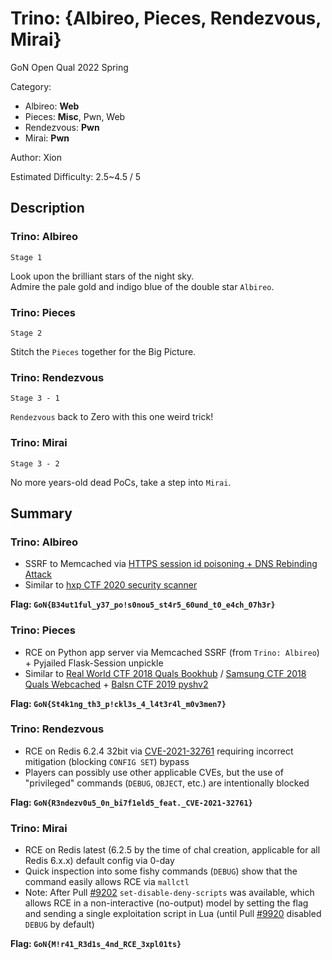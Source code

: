 # Trino: {Albireo, Pieces, Rendezvous, Mirai}

GoN Open Qual 2022 Spring

Category:
- Albireo: **Web**
- Pieces: **Misc**, Pwn, Web
- Rendezvous: **Pwn**
- Mirai: **Pwn**

Author: Xion

Estimated Difficulty: 2.5~4.5 / 5


## Description

### Trino: Albireo

`Stage 1`

Look upon the brilliant stars of the night sky.  
Admire the pale gold and indigo blue of the double star `Albireo`.

### Trino: Pieces

`Stage 2`

Stitch the `Pieces` together for the Big Picture.

### Trino: Rendezvous

`Stage 3 - 1`

`Rendezvous` back to Zero with this one weird trick!

### Trino: Mirai

`Stage 3 - 2`

No more years-old dead PoCs, take a step into `Mirai`.

## Summary

### Trino: Albireo

- SSRF to Memcached via [HTTPS session id poisoning + DNS Rebinding Attack](https://i.blackhat.com/USA-20/Wednesday/us-20-Maddux-When-TLS-Hacks-You.pdf)
- Similar to [hxp CTF 2020 security scanner](https://ctftime.org/writeup/25661)

**Flag: `GoN{B34ut1ful_y37_po!s0nou5_st4r5_60und_t0_e4ch_07h3r}`**

### Trino: Pieces

- RCE on Python app server via Memcached SSRF (from `Trino: Albireo`) + Pyjailed Flask-Session unpickle
- Similar to [Real World CTF 2018 Quals Bookhub](https://ctftime.org/writeup/10558) / [Samsung CTF 2018 Quals Webcached](https://blog.tonkatsu.info/ctf/2018/07/01/sctf-2018-quals.html#webcached) + [Balsn CTF 2019 pyshv2](https://ctftime.org/writeup/16723)

**Flag: `GoN{St4k1ng_th3_p!ckl3s_4_l4t3r4l_m0v3men7}`**

### Trino: Rendezvous

- RCE on Redis 6.2.4 32bit via [CVE-2021-32761](http://cve.mitre.org/cgi-bin/cvename.cgi?name=2021-32761) requiring incorrect mitigation (blocking `CONFIG SET`) bypass
- Players can possibly use other applicable CVEs, but the use of "privileged" commands (`DEBUG`, `OBJECT`, etc.) are intentionally blocked

**Flag: `GoN{R3ndezv0u5_0n_bi7f1eld5_feat._CVE-2021-32761}`**

### Trino: Mirai

- RCE on Redis latest (6.2.5 by the time of chal creation, applicable for all Redis 6.x.x) default config via 0-day
- Quick inspection into some fishy commands (`DEBUG`) show that the command easily allows RCE via `mallctl`
- Note: After Pull [#9202](https://github.com/redis/redis/pull/9202) `set-disable-deny-scripts` was available, which allows RCE in a non-interactive (no-output) model by setting the flag and sending a single exploitation script in Lua (until Pull [#9920](https://github.com/redis/redis/pull/9920) disabled `DEBUG` by default)

**Flag: `GoN{M!r41_R3d1s_4nd_RCE_3xpl01ts}`**
